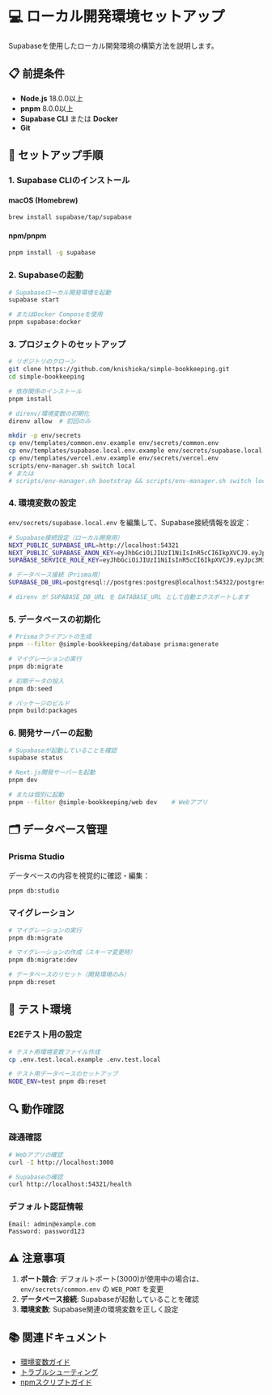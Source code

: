 # 💻 ローカル開発環境セットアップ

Supabaseを使用したローカル開発環境の構築方法を説明します。

## 📋 前提条件

- **Node.js** 18.0.0以上
- **pnpm** 8.0.0以上
- **Supabase CLI** または **Docker**
- **Git**

## 🔧 セットアップ手順

### 1. Supabase CLIのインストール

#### macOS (Homebrew)

```bash
brew install supabase/tap/supabase
```

#### npm/pnpm

```bash
pnpm install -g supabase
```

### 2. Supabaseの起動

```bash
# Supabaseローカル開発環境を起動
supabase start

# またはDocker Composeを使用
pnpm supabase:docker
```

### 3. プロジェクトのセットアップ

```bash
# リポジトリのクローン
git clone https://github.com/knishioka/simple-bookkeeping.git
cd simple-bookkeeping

# 依存関係のインストール
pnpm install

# direnv/環境変数の初期化
direnv allow  # 初回のみ

mkdir -p env/secrets
cp env/templates/common.env.example env/secrets/common.env
cp env/templates/supabase.local.env.example env/secrets/supabase.local.env
cp env/templates/vercel.env.example env/secrets/vercel.env
scripts/env-manager.sh switch local
# または
# scripts/env-manager.sh bootstrap && scripts/env-manager.sh switch local
```

### 4. 環境変数の設定

`env/secrets/supabase.local.env` を編集して、Supabase接続情報を設定：

```bash
# Supabase接続設定（ローカル開発用）
NEXT_PUBLIC_SUPABASE_URL=http://localhost:54321
NEXT_PUBLIC_SUPABASE_ANON_KEY=eyJhbGciOiJIUzI1NiIsInR5cCI6IkpXVCJ9.eyJpc3MiOiJzdXBhYmFzZS1kZW1vIiwicm9sZSI6ImFub24iLCJleHAiOjE5ODM4MTI5OTZ9.CRXP1A7WOeoJeXxjNni43kdQwgnWNReilDMblYTn_I0
SUPABASE_SERVICE_ROLE_KEY=eyJhbGciOiJIUzI1NiIsInR5cCI6IkpXVCJ9.eyJpc3MiOiJzdXBhYmFzZS1kZW1vIiwicm9sZSI6InNlcnZpY2Vfcm9sZSIsImV4cCI6MTk4MzgxMjk5Nn0.EGIM96RAZx35lJzdJsyH-qQwv8Hdp7fsn3W0YpN81IU

# データベース接続（Prisma用）
SUPABASE_DB_URL=postgresql://postgres:postgres@localhost:54322/postgres?schema=public

# direnv が SUPABASE_DB_URL を DATABASE_URL として自動エクスポートします
```

### 5. データベースの初期化

```bash
# Prismaクライアントの生成
pnpm --filter @simple-bookkeeping/database prisma:generate

# マイグレーションの実行
pnpm db:migrate

# 初期データの投入
pnpm db:seed

# パッケージのビルド
pnpm build:packages
```

### 6. 開発サーバーの起動

```bash
# Supabaseが起動していることを確認
supabase status

# Next.js開発サーバーを起動
pnpm dev

# または個別に起動
pnpm --filter @simple-bookkeeping/web dev    # Webアプリ
```

## 🗂️ データベース管理

### Prisma Studio

データベースの内容を視覚的に確認・編集：

```bash
pnpm db:studio
```

### マイグレーション

```bash
# マイグレーションの実行
pnpm db:migrate

# マイグレーションの作成（スキーマ変更時）
pnpm db:migrate:dev

# データベースのリセット（開発環境のみ）
pnpm db:reset
```

## 🧪 テスト環境

### E2Eテスト用の設定

```bash
# テスト用環境変数ファイル作成
cp .env.test.local.example .env.test.local

# テスト用データベースのセットアップ
NODE_ENV=test pnpm db:reset
```

## 🔍 動作確認

### 疎通確認

```bash
# Webアプリの確認
curl -I http://localhost:3000

# Supabaseの確認
curl http://localhost:54321/health
```

### デフォルト認証情報

```
Email: admin@example.com
Password: password123
```

## ⚠️ 注意事項

1. **ポート競合**: デフォルトポート(3000)が使用中の場合は、`env/secrets/common.env` の `WEB_PORT` を変更
2. **データベース接続**: Supabaseが起動していることを確認
3. **環境変数**: Supabase関連の環境変数を正しく設定

## 📚 関連ドキュメント

- [環境変数ガイド](../ENVIRONMENT_VARIABLES.md)
- [トラブルシューティング](./troubleshooting.md)
- [npmスクリプトガイド](../npm-scripts-guide.md)
